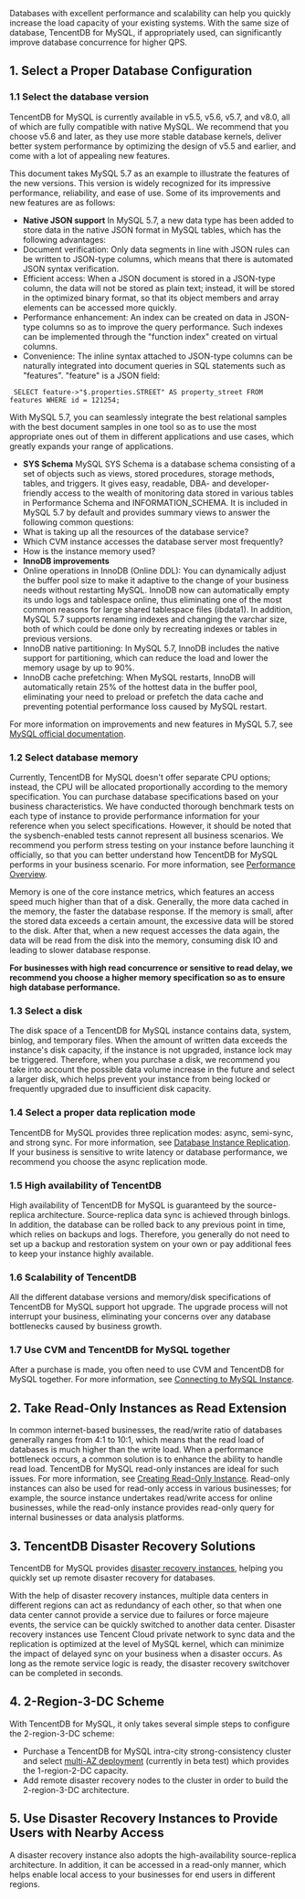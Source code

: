 
Databases with excellent performance and scalability can help you quickly increase the load capacity of your existing systems. With the same size of database, TencentDB for MySQL, if appropriately used, can significantly improve database concurrence for higher QPS.

## 1. Select a Proper Database Configuration
### 1.1 Select the database version
TencentDB for MySQL is currently available in v5.5, v5.6, v5.7, and v8.0, all of which are fully compatible with native MySQL. We recommend that you choose v5.6 and later, as they use more stable database kernels, deliver better system performance by optimizing the design of v5.5 and earlier, and come with a lot of appealing new features.

This document takes MySQL 5.7 as an example to illustrate the features of the new versions. This version is widely recognized for its impressive performance, reliability, and ease of use. Some of its improvements and new features are as follows:

- **Native JSON support**
In MySQL 5.7, a new data type has been added to store data in the native JSON format in MySQL tables, which has the following advantages:
 - Document verification: Only data segments in line with JSON rules can be written to JSON-type columns, which means that there is automated JSON syntax verification.
 - Efficient access: When a JSON document is stored in a JSON-type column, the data will not be stored as plain text; instead, it will be stored in the optimized binary format, so that its object members and array elements can be accessed more quickly.
 - Performance enhancement: An index can be created on data in JSON-type columns so as to improve the query performance. Such indexes can be implemented through the "function index" created on virtual columns.
 - Convenience: The inline syntax attached to JSON-type columns can be naturally integrated into document queries in SQL statements such as "features". "feature" is a JSON field:
```
 SELECT feature->"$.properties.STREET" AS property_street FROM features WHERE id = 121254;
```
With MySQL 5.7, you can seamlessly integrate the best relational samples with the best document samples in one tool so as to use the most appropriate ones out of them in different applications and use cases, which greatly expands your range of applications.
- **SYS Schema**
MySQL SYS Schema is a database schema consisting of a set of objects such as views, stored procedures, storage methods, tables, and triggers. It gives easy, readable, DBA- and developer-friendly access to the wealth of monitoring data stored in various tables in Performance Schema and INFORMATION_SCHEMA.
It is included in MySQL 5.7 by default and provides summary views to answer the following common questions:
 - What is taking up all the resources of the database service?
 - Which CVM instance accesses the database server most frequently?
 - How is the instance memory used?
- **InnoDB improvements**
 - Online operations in InnoDB (Online DDL): You can dynamically adjust the buffer pool size to make it adaptive to the change of your business needs without restarting MySQL. InnoDB now can automatically empty its undo logs and tablespace online, thus eliminating one of the most common reasons for large shared tablespace files (ibdata1). In addition, MySQL 5.7 supports renaming indexes and changing the varchar size, both of which could be done only by recreating indexes or tables in previous versions.
 - InnoDB native partitioning: In MySQL 5.7, InnoDB includes the native support for partitioning, which can reduce the load and lower the memory usage by up to 90%.
 - InnoDB cache prefetching: When MySQL restarts, InnoDB will automatically retain 25% of the hottest data in the buffer pool, eliminating your need to preload or prefetch the data cache and preventing potential performance loss caused by MySQL restart.

For more information on improvements and new features in MySQL 5.7, see [MySQL official documentation](https://dev.mysql.com/doc/refman/5.7/en/mysql-nutshell.html).

### 1.2 Select database memory
Currently, TencentDB for MySQL doesn't offer separate CPU options; instead, the CPU will be allocated proportionally according to the memory specification. You can purchase database specifications based on your business characteristics. We have conducted thorough benchmark tests on each type of instance to provide performance information for your reference when you select specifications.
However, it should be noted that the sysbench-enabled tests cannot represent all business scenarios. We recommend you perform stress testing on your instance before launching it officially, so that you can better understand how TencentDB for MySQL performs in your business scenario. For more information, see [Performance Overview](https://intl.cloud.tencent.com/document/product/236/45606).

Memory is one of the core instance metrics, which features an access speed much higher than that of a disk. Generally, the more data cached in the memory, the faster the database response. If the memory is small, after the stored data exceeds a certain amount, the excessive data will be stored to the disk. After that, when a new request accesses the data again, the data will be read from the disk into the memory, consuming disk IO and leading to slower database response.

**For businesses with high read concurrence or sensitive to read delay, we recommend you choose a higher memory specification so as to ensure high database performance.**

### 1.3 Select a disk
The disk space of a TencentDB for MySQL instance contains data, system, binlog, and temporary files. When the amount of written data exceeds the instance's disk capacity, if the instance is not upgraded, instance lock may be triggered. Therefore, when you purchase a disk, we recommend you take into account the possible data volume increase in the future and select a larger disk, which helps prevent your instance from being locked or frequently upgraded due to insufficient disk capacity.

### 1.4 Select a proper data replication mode
TencentDB for MySQL provides three replication modes: async, semi-sync, and strong sync. For more information, see [Database Instance Replication](https://intl.cloud.tencent.com/document/product/236/7913). If your business is sensitive to write latency or database performance, we recommend you choose the async replication mode.

### 1.5 High availability of TencentDB
High availability of TencentDB for MySQL is guaranteed by the source-replica architecture. Source-replica data sync is achieved through binlogs. In addition, the database can be rolled back to any previous point in time, which relies on backups and logs. Therefore, you generally do not need to set up a backup and restoration system on your own or pay additional fees to keep your instance highly available.

### 1.6 Scalability of TencentDB
All the different database versions and memory/disk specifications of TencentDB for MySQL support hot upgrade. The upgrade process will not interrupt your business, eliminating your concerns over any database bottlenecks caused by business growth.

### 1.7 Use CVM and TencentDB for MySQL together
After a purchase is made, you often need to use CVM and TencentDB for MySQL together. For more information, see [Connecting to MySQL Instance](https://intl.cloud.tencent.com/document/product/236/37788).

## 2. Take Read-Only Instances as Read Extension
In common internet-based businesses, the read/write ratio of databases generally ranges from 4:1 to 10:1, which means that the read load of databases is much higher than the write load. When a performance bottleneck occurs, a common solution is to enhance the ability to handle read load.
TencentDB for MySQL read-only instances are ideal for such issues. For more information, see [Creating Read-Only Instance](https://intl.cloud.tencent.com/document/product/236/7270).
Read-only instances can also be used for read-only access in various businesses; for example, the source instance undertakes read/write access for online businesses, while the read-only instance provides read-only query for internal businesses or data analysis platforms.

## 3. TencentDB Disaster Recovery Solutions
TencentDB for MySQL provides [disaster recovery instances](https://intl.cloud.tencent.com/document/product/236/7272), helping you quickly set up remote disaster recovery for databases.

With the help of disaster recovery instances, multiple data centers in different regions can act as redundancy of each other, so that when one data center cannot provide a service due to failures or force majeure events, the service can be quickly switched to another data center. Disaster recovery instances use Tencent Cloud private network to sync data and the replication is optimized at the level of MySQL kernel, which can minimize the impact of delayed sync on your business when a disaster occurs. As long as the remote service logic is ready, the disaster recovery switchover can be completed in seconds.

## 4. 2-Region-3-DC Scheme
With TencentDB for MySQL, it only takes several simple steps to configure the 2-region-3-DC scheme:
- Purchase a TencentDB for MySQL intra-city strong-consistency cluster and select [multi-AZ deployment](https://intl.cloud.tencent.com/document/product/236/8459) (currently in beta test) which provides the 1-region-2-DC capacity.
- Add remote disaster recovery nodes to the cluster in order to build the 2-region-3-DC architecture.

## 5. Use Disaster Recovery Instances to Provide Users with Nearby Access
A disaster recovery instance also adopts the high-availability source-replica architecture. In addition, it can be accessed in a read-only manner, which helps enable local access to your businesses for end users in different regions.
